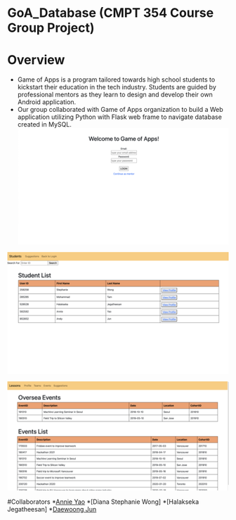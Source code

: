 # GoA_Database (CMPT 354 Course Group Project)



# Overview

* Game of Apps is a program tailored towards high school students to kickstart their education in the tech industry. Students are guided by professional mentors as they learn to design and develop their own Android application.
* Our group collaborated with Game of Apps organization to build a Web application utilizing Python with Flask web frame to navigate database created in MySQL.
![](/img/LogIn.png)

![](/img/TeachView.png)

![](/img/StudentView2.png)


#Collaborators
*[Annie Yao]()
*[Diana Stephanie Wong]
*[Halakseka Jegatheesan]
*[Daewoong Jun](https://github.com/adwjsnpl1252)
